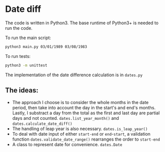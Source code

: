 Date diff
===

The code is written in Python3. The base runtime of Python3+ is needed to run the code.

To run the main script:

```bash
python3 main.py 03/01/1989 03/08/1983
```

To run tests:

```bash
python3 -m unittest
```

The implementation of the date difference calculation is in `dates.py`


The ideas:
---

- The approach I choose is to consider the whole months in the date period, then take into account the day in the start's and end's months. Lastly, I substract a day from the total as the first and last day are partial days and not counted. `dates.list_year_month()` and `dates.calculate_date_diff()`
- The handling of leap year is also necessary. `dates.is_leap_year()`
- To deal with date input of either `start-end` or `end`-`start`, a validation function `dates.validate_date_range()` rearranges the order to `start-end`
- A class to represent date for convenience. `dates.Date`

